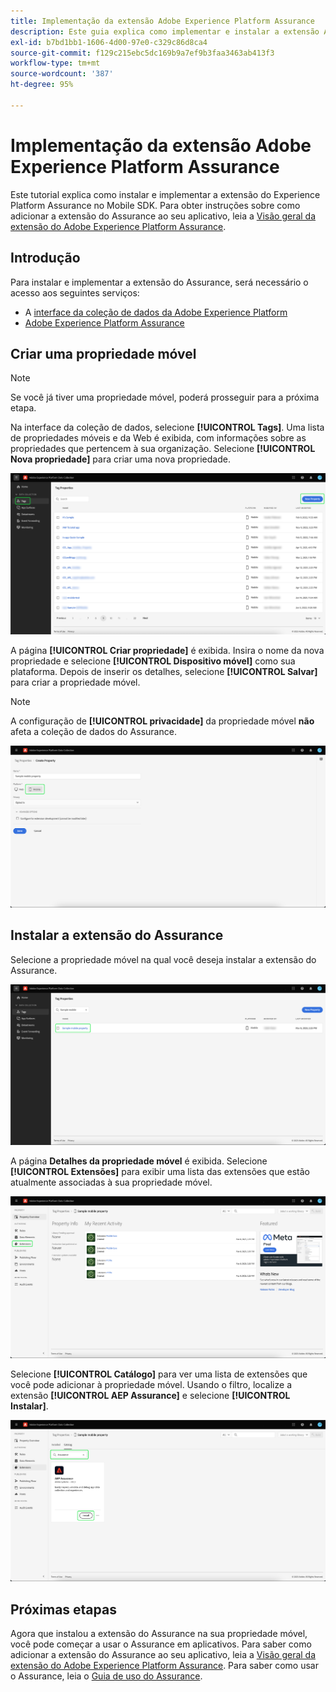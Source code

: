```yaml
---
title: Implementação da extensão Adobe Experience Platform Assurance
description: Este guia explica como implementar e instalar a extensão Adobe Experience Platform Assurance.
exl-id: b7bd1bb1-1606-4d00-97e0-c329c86d8ca4
source-git-commit: f129c215ebc5dc169b9a7ef9b3faa3463ab413f3
workflow-type: tm+mt
source-wordcount: '387'
ht-degree: 95%

---
```


# Implementação da extensão Adobe Experience Platform Assurance

Este tutorial explica como instalar e implementar a extensão do Experience Platform Assurance no Mobile SDK. Para obter instruções sobre como adicionar a extensão do Assurance ao seu aplicativo, leia a [Visão geral da extensão do Adobe Experience Platform Assurance](https://developer.adobe.com/client-sdks/documentation/platform-assurance-sdk/#add-the-aep-assurance-extension-to-your-app).

## Introdução

Para instalar e implementar a extensão do Assurance, será necessário o acesso aos seguintes serviços:

- A [interface da coleção de dados da Adobe Experience Platform](https://experience.adobe.com/#/data-collection/)
- [Adobe Experience Platform Assurance](https://experience.adobe.com/assurance)

## Criar uma propriedade móvel

>[!NOTE]
>
>Se você já tiver uma propriedade móvel, poderá prosseguir para a próxima etapa.

Na interface da coleção de dados, selecione **[!UICONTROL Tags]**. Uma lista de propriedades móveis e da Web é exibida, com informações sobre as propriedades que pertencem à sua organização. Selecione **[!UICONTROL Nova propriedade]** para criar uma nova propriedade.

![O botão Nova propriedade é realçado, mostrando o que você deve selecionar para criar uma nova propriedade](./images/implement-assurance/create-new-property.png)

A página **[!UICONTROL Criar propriedade]** é exibida. Insira o nome da nova propriedade e selecione **[!UICONTROL Dispositivo móvel]** como sua plataforma. Depois de inserir os detalhes, selecione **[!UICONTROL Salvar]** para criar a propriedade móvel.

>[!NOTE]
>
>A configuração de **[!UICONTROL privacidade]** da propriedade móvel **não** afeta a coleção de dados do Assurance.

![A página Criar propriedade é exibida. Você pode inserir informações sobre sua propriedade móvel aqui.](./images/implement-assurance/create-property.png)

## Instalar a extensão do Assurance

Selecione a propriedade móvel na qual você deseja instalar a extensão do Assurance.

![A página Propriedades da tag é exibida, com a propriedade móvel selecionada realçada.](./images/implement-assurance/select-mobile-property.png)

A página **Detalhes da propriedade móvel** é exibida. Selecione **[!UICONTROL Extensões]** para exibir uma lista das extensões que estão atualmente associadas à sua propriedade móvel.

![A página de detalhes da propriedade móvel é exibida. As informações sobre atividades recentes são exibidas. A guia Extensões é realçada.](./images/implement-assurance/tag-properties.png)

Selecione **[!UICONTROL Catálogo]** para ver uma lista de extensões que você pode adicionar à propriedade móvel. Usando o filtro, localize a extensão **[!UICONTROL AEP Assurance]** e selecione **[!UICONTROL Instalar]**.

![O catálogo de extensões é exibido. A extensão do Assurance é filtrada e exibida, e o botão de instalação é realçado.](./images/implement-assurance/assurance-extension.png)

## Próximas etapas

Agora que instalou a extensão do Assurance na sua propriedade móvel, você pode começar a usar o Assurance em aplicativos. Para saber como adicionar a extensão do Assurance ao seu aplicativo, leia a [Visão geral da extensão do Adobe Experience Platform Assurance](https://developer.adobe.com/client-sdks/documentation/platform-assurance-sdk/#add-the-aep-assurance-extension-to-your-app). Para saber como usar o Assurance, leia o [Guia de uso do Assurance](./using-assurance.md).
